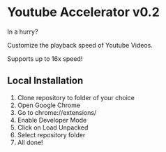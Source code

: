 # Youtube Accelerator v0.2

In a hurry?

Customize the playback speed of Youtube Videos.

Supports up to 16x speed!

## Local Installation

1. Clone repository to folder of your choice
2. Open Google Chrome
3. Go to chrome://extensions/
4. Enable Developer Mode
5. Click on Load Unpacked
6. Select repository folder
7. All done!
